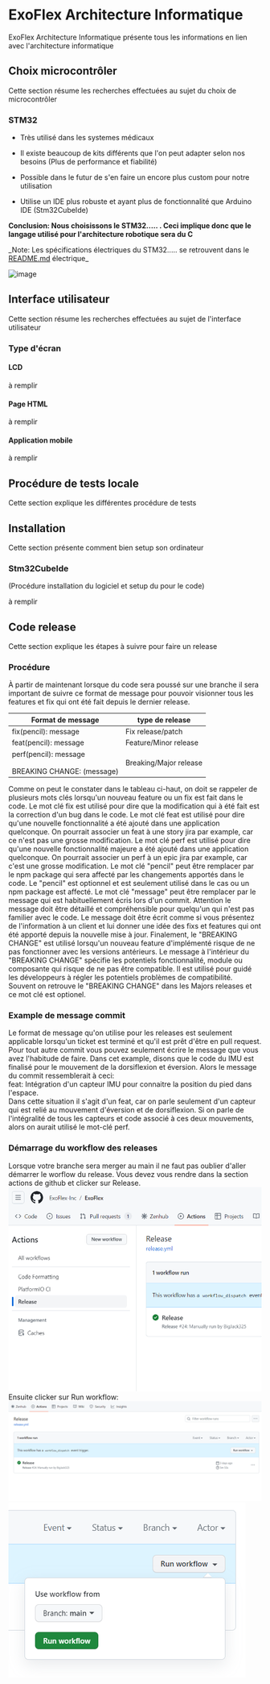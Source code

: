 # ExoFlex Architecture Informatique

ExoFlex Architecture Informatique présente tous les informations en lien avec l'architecture informatique

## Choix microcontrôler

Cette section résume les recherches effectuées au sujet du choix de microcontrôler

### STM32

- Très utilisé dans les systemes médicaux

- Il existe beaucoup de kits différents que l'on peut adapter selon nos besoins (Plus de performance et fiabilité)

- Possible dans le futur de s'en faire un encore plus custom pour notre utilisation

- Utilise un IDE plus robuste et ayant plus de fonctionnalité que Arduino IDE (Stm32CubeIde)

**Conclusion: Nous choisissons le STM32..... . Ceci implique donc que le langage utilisé pour l'architecture robotique sera du C**

_Note: Les spécifications électriques du STM32..... se retrouvent dans le [README.md](https://github.com/ExoFlex-Inc/ExoFlex/blob/main/ExoFlex_%C3%89lectrique/README.md) électrique\_

<img src="https://botland.store/img/art/inne/19373_4.jpg" alt="image" width="533" height="300"/>

## Interface utilisateur

Cette section résume les recherches effectuées au sujet de l'interface utilisateur

### Type d'écran

#### LCD

à remplir

#### Page HTML

à remplir

#### Application mobile

à remplir

## Procédure de tests locale

Cette section explique les différentes procédure de tests

## Installation

Cette section présente comment bien setup son ordinateur

### Stm32CubeIde

(Procédure installation du logiciel et setup du pour le code)

à remplir

## Code release

Cette section explique les étapes à suivre pour faire un release

### Procédure

À partir de maintenant lorsque du code sera poussé sur une branche il sera important de suivre ce format de message pour pouvoir visionner tous les features et fix qui ont été fait depuis le dernier release.

| Format de message                                          | type de release        |
| ---------------------------------------------------------- | ---------------------- |
| fix(pencil): message                                       | Fix release/patch      |
| feat(pencil): message                                      | Feature/Minor release  |
| perf(pencil): message <br> <br> BREAKING CHANGE: (message) | Breaking/Major release |

Comme on peut le constater dans le tableau ci-haut, on doit se rappeler de plusieurs mots clés lorsqu'un nouveau feature ou un fix est fait dans le code. Le mot clé fix est utilisé pour dire que la modification qui à été fait est la correction d'un bug dans le code. Le mot clé feat est utilisé pour dire qu'une nouvelle fonctionnalité a été ajouté dans une application quelconque. On pourrait associer un feat à une story jira par example, car ce n'est pas une grosse modification. Le mot clé perf est utilisé pour dire qu'une nouvelle fonctionnalité majeure a été ajouté dans une application quelconque. On pourrait associer un perf à un epic jira par example, car c'est une grosse modification. Le mot clé "pencil" peut être remplacer par le npm package qui sera affecté par les changements apportés dans le code. Le "pencil" est optionnel et est seulement utilisé dans le cas ou un npm package est affecté. Le mot clé "message" peut être remplacer par le message qui est habituellement écris lors d'un commit. Attention le message doit être détaillé et compréhensible pour quelqu'un qui n'est pas familier avec le code. Le message doit être écrit comme si vous présentez de l'information à un client et lui donner une idée des fixs et features qui ont été apporté depuis la nouvelle mise à jour. Finalement, le "BREAKING CHANGE" est utilisé lorsqu'un nouveau feature d'implémenté risque de ne pas fonctionner avec les versions antérieurs. Le message à l'intérieur du "BREAKING CHANGE" spécifie les potentiels fonctionnalité, module ou composante qui risque de ne pas être compatible. Il est utilisé pour guidé les développeurs à régler les potentiels problèmes de compatibilité. Souvent on retrouve le "BREAKING CHANGE" dans les Majors releases et ce mot clé est optionel.

### Example de message commit

Le format de message qu'on utilise pour les releases est seulement applicable lorsqu'un ticket est terminé et qu'il est prêt d'être en pull request. Pour tout autre commit vous pouvez seulement écrire le message que vous avez l'habitude de faire. Dans cet example, disons que le code du IMU est finalisé pour le mouvement de la dorsiflexion et éversion. Alors le message du commit ressemblerait à ceci: <br> feat: Intégration d'un capteur IMU pour connaitre la position du pied dans l'espace. <br> Dans cette situation il s'agit d'un feat, car on parle seulement d'un capteur qui est relié au mouvement d'éversion et de dorsiflexion. Si on parle de l'intégralité de tous les capteurs et code associé à ces deux mouvements, alors on aurait utilisé le mot-clé perf.

### Démarrage du workflow des releases

Lorsque votre branche sera merger au main il ne faut pas oublier d'aller démarrer le worflow du release. Vous devez vous rendre dans la section actions de github et clicker sur Release.
![Alt text](image.png)
Ensuite clicker sur Run workflow:
![Alt text](image-1.png)
![Alt text](image-2.png)
